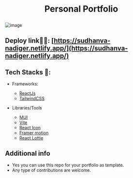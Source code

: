 # <p align="center">Personal Portfolio</p>
![image](https://user-images.githubusercontent.com/93595710/218269495-00433bd1-e725-4bf5-94fd-2510d4539215.png)

## Deploy link🤹‍♂️: [https://sudhanva-nadiger.netlify.app/](https://sudhanva-nadiger.netlify.app/)

## Tech Stacks 🔨:

- Frameworks:
  - [ReactJs](https://reactjs.org/)
  - [TailwindCSS](https://tailwindcss.com/)
  
- Libraries/Tools
  - [MUI](https://merakiui.com/components/)
  - [Vite](https://vitejs.dev/)
  - [React Icon](https://react-icons.github.io/react-icons%22)
  - [Framer motion](https://www.framer.com/)
  - [React Lottie](https://www.npmjs.com/package/react-lottie)
 
 ## Additional info
 - Yes you can use this repo for your portfolio as template.
 - Any type of contributions are welcome.
